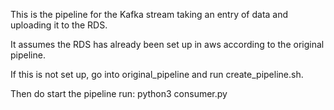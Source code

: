 This is the pipeline for the Kafka stream taking an entry of data and uploading it to the RDS.

It assumes the RDS has already been set up in aws according to the original pipeline. 

If this is not set up, go into original_pipeline and run create_pipeline.sh.

Then do start the pipeline run: python3 consumer.py

